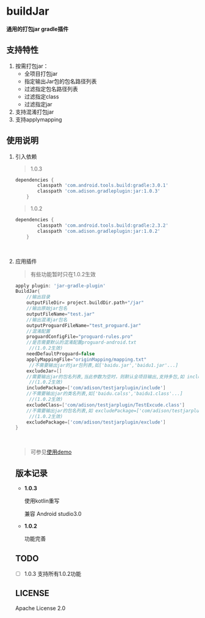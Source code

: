 # buildJar
**通用的打包jar gradle插件**

## 支持特性

1. 按需打包jar：
   * 全项目打包jar
   * 指定输出Jar包的包名路径列表
   * 过滤指定包名路径列表
   * 过滤指定class
   * 过滤指定jar
2. 支持混淆打包jar
3. 支持applymapping

## 使用说明

1. 引入依赖

   > 1.0.3

   ```groovy
   dependencies {
           classpath 'com.android.tools.build:gradle:3.0.1'
           classpath 'com.adison.gradleplugin:jar:1.0.3'
       }
   ```
      > 1.0.2

   ```groovy
   dependencies {
           classpath 'com.android.tools.build:gradle:2.3.2'
           classpath 'com.adison.gradleplugin:jar:1.0.2'
       }
   ```

   ​

2. 应用插件

   > 有些功能暂时只在1.0.2生效

   ```groovy
   apply plugin: 'jar-gradle-plugin'
   BuildJar{
       //输出目录
       outputFileDir= project.buildDir.path+"/jar"
       //输出原始jar包名
       outputFileName="test.jar"
       //输出混淆jar包名
       outputProguardFileName="test_proguard.jar"
       //混淆配置
       proguardConfigFile="proguard-rules.pro"
       //是否需要默认的混淆配置proguard-android.txt
     	//(1.0.2生效)
       needDefaultProguard=false
       applyMappingFile="originMapping/mapping.txt"
        //不需要输出jar的jar包列表,如['baidu.jar','baidu1.jar'...]
       excludeJar=[]
       //需要输出jar的包名列表,当此参数为空时，则默认全项目输出,支持多包,如 includePackage=['com/adison/testjarplugin/include','com/adison/testjarplugin/include1'...]
     	//(1.0.2生效)
       includePackage=['com/adison/testjarplugin/include']
       //不需要输出jar的类名列表,如['baidu.calss','baidu1.class'...]
     	//(1.0.2生效)
       excludeClass=['com/adison/testjarplugin/TestExcude.class']
       //不需要输出jar的包名列表,如 excludePackage=['com/adison/testjarplugin/exclude','com/adison/testjarplugin/exclude1'...]
     	//(1.0.2生效)
       excludePackage=['com/adison/testjarplugin/exclude']
   }
   ```

   ​

   > 可参见[使用demo](https://github.com/adisonhyh/TestJarPlugin/)

   ## 版本记录

   - **1.0.3**
   
     使用kotlin重写

     兼容 Android studio3.0

   - **1.0.2**

     功能完善

   ## TODO

   - [ ] 1.0.3 支持所有1.0.2功能


   ## LICENSE

   Apache License 2.0

   ​